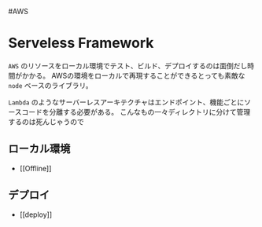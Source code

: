 #AWS 

# Serveless Framework

`AWS` のリソースをローカル環境でテスト、ビルド、デプロイするのは面倒だし時間がかかる。
AWSの環境をローカルで再現することができるとっても素敵な`node` ベースのライブラリ。

`Lambda` のようなサーバーレスアーキテクチャはエンドポイント、機能ごとにソースコードを分離する必要がある。
こんなもの一々ディレクトリに分けて管理するのは死んじゃうので

## ローカル環境

- [[Offline]]

## デプロイ

- [[deploy]]
